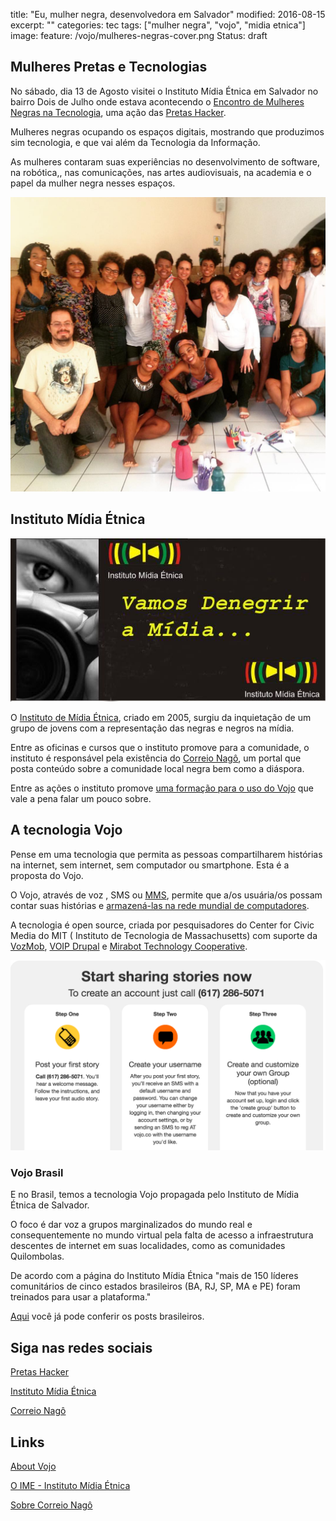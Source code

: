 title: "Eu, mulher negra, desenvolvedora em Salvador"
modified:   2016-08-15
excerpt: ""
categories: tec
tags:  ["mulher negra", "vojo", "midia etnica"]
image:
  feature: /vojo/mulheres-negras-cover.png
Status: draft

## Mulheres Pretas e  Tecnologias

No sábado, dia 13 de Agosto visitei o Instituto Mídia Étnica em Salvador no bairro Dois de Julho onde estava acontecendo o [Encontro de Mulheres Negras na Tecnologia](https://www.facebook.com/events/578044479050194/), uma ação das [Pretas Hacker](https://www.facebook.com/pretashackers/home).

Mulheres negras ocupando os espaços digitais, mostrando que produzimos sim tecnologia, e que vai além da Tecnologia da Informação.

As mulheres contaram suas experiências no desenvolvimento de software, na robótica,, nas comunicações, nas artes audiovisuais, na academia e o papel da mulher negra nesses espaços.

<div align="center" class="img img--fullContainer">
  <img src="/assets/images/vojo/mulheres-negras-midia-etnica.jpg"/>
  <p style="font-size: 14px; text-align: center;"></p>
</div>

## Instituto Mídia Étnica

<div align="center" class="img img--fullContainer">
  <img src="/assets/images/vojo/midia_etnica.jpg"/>
  <p style="font-size: 14px; text-align: center;"></p>
</div>

O [Instituto de Mídia Étnica](http://www.midiaetnica.com.br/), criado em 2005, surgiu da inquietação de um grupo de jovens com a representação das negras e negros na mídia.

Entre as oficinas e cursos que o instituto promove para a comunidade, o instituto é responsável pela existência do [Correio Nagô](http://correionago.com.br/portal/), um portal que posta conteúdo sobre a comunidade local negra bem como a diáspora. 

Entre as ações o instituto promove [uma formação para o uso do Vojo](http://www.midiaetnica.com.br/treinamento-da-tecnologia-vojo/) que vale a pena falar um pouco sobre.

## A tecnologia Vojo

Pense em uma tecnologia que permita as pessoas compartilharem histórias na internet, sem internet, sem computador ou smartphone. Esta é a proposta do Vojo.

O Vojo, através de voz , SMS ou [MMS](https://en.wikipedia.org/wiki/Multimedia_Messaging_Service), permite que a/os usuária/os possam contar suas histórias e [armazená-las na rede mundial de computadores](https://vojo.co/).

A tecnologia é open source, criada por pesquisadores do Center for Civic Media do MIT ( Instituto de Tecnologia de Massachusetts) com suporte da [VozMob](https://vozmob.net/en/main), [VOIP Drupal](https://www.drupal.org/project/voipdrupal) e  [Mirabot Technology Cooperative](http://mirabot.coop/).

<div align="center" class="img img--fullContainer">
  <img src="/assets/images/vojo/vojo-primeiros-passos.png"/>
  <p style="font-size: 14px; text-align: center;"></p>
</div>

### Vojo Brasil

E no Brasil, temos a tecnologia Vojo propagada pelo Instituto de Mídia Étnica de Salvador.

O foco é dar voz a grupos marginalizados do mundo real e consequentemente no mundo virtual pela falta de acesso a infraestrutura descentes de internet em suas localidades, como as comunidades Quilombolas.

De acordo com a página do Instituto Mídia Étnica "mais de 150 líderes comunitários de cinco estados brasileiros (BA, RJ, SP, MA e PE) foram treinados para usar a plataforma."

[Aqui](http://vojo.co/pt-br/salvador) você já pode conferir os posts brasileiros.

## Siga nas redes sociais

[Pretas Hacker](https://www.facebook.com/pretashackers/home)

[Instituto Mídia Étnica](https://www.facebook.com/Instituto-M%C3%ADdia-%C3%89tnica-212962412068271/?fref=ts)

[Correio Nagô](https://www.facebook.com/Portal-Correio-Nag%C3%B4-391484814207999/?fref=ts)

## Links

[About Vojo](http://vojo.co/en/content/about)

[O IME - Instituto Mídia Étnica](http://www.midiaetnica.com.br/#ime)

[Sobre Correio Nagô](http://correionago.com.br/portal/sobre-o-correio-nago/)
